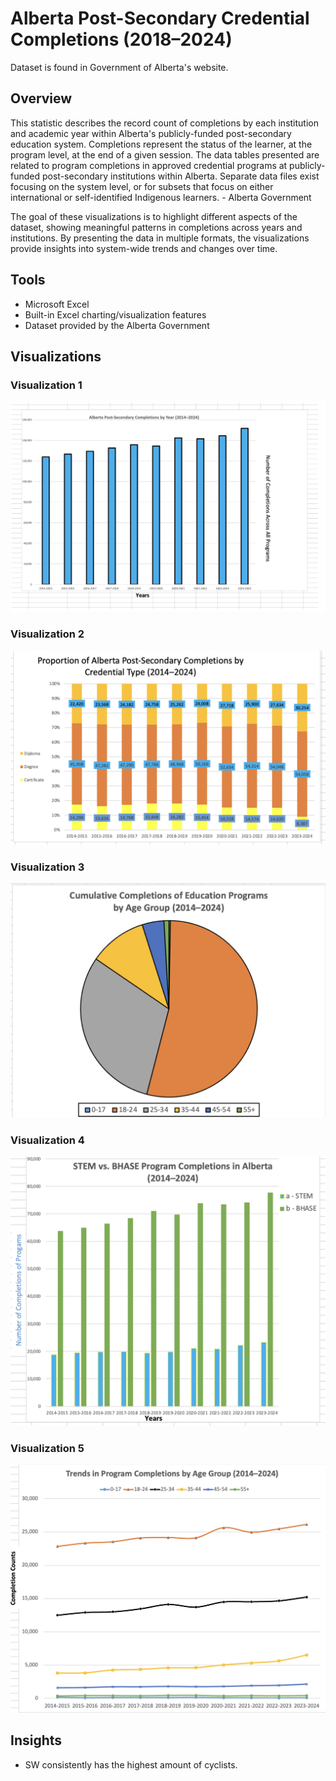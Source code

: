 # Alberta Post-Secondary Credential Completions (2018–2024)
Dataset is found in Government of Alberta's website. 


## Overview  
This statistic describes the record count of completions by each institution and academic year within Alberta's publicly-funded post-secondary education system. Completions represent the status of the learner, at the program level, at the end of a given session. The data tables presented are related to program completions in approved credential programs at publicly-funded post-secondary institutions within Alberta. Separate data files exist focusing on the system level, or for subsets that focus on either international or self-identified Indigenous learners. - Alberta Government

The goal of these visualizations is to highlight different aspects of the dataset, showing meaningful patterns in completions across years and institutions. By presenting the data in multiple formats, the visualizations provide insights into system-wide trends and changes over time.
 
## Tools  
- Microsoft Excel  
- Built-in Excel charting/visualization features  
- Dataset provided by the Alberta Government  

## Visualizations  
### Visualization 1  
![Visualization1](Images/figure1.png)

### Visualization 2 
![Visualization2](Images/figure2.png)

### Visualization 3
![Visualization3](Images/figure3.png)

### Visualization 4 
![Visualization4](Images/figure4.png)

### Visualization 5 
![Visualization5](Images/figure5.png)

## Insights  
- SW consistently has the highest amount of cyclists. 
